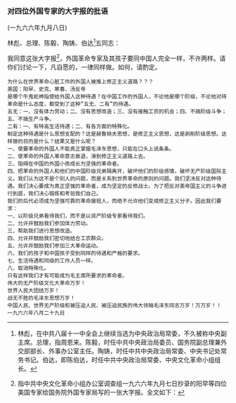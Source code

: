 ### 对四位外国专家的大字报的批语

(一九六六年九月八日)

林彪、总理、陈毅、陶铸、伯达[^07-18-1]五同志：

我同意这张大字报[^07-18-2]，外国革命专家及其孩子要同中国人完全一样，不许两样。请你们讨论一下，凡自愿的，一律同样做。如何，请酌定。


[^07-18-1]: 林彪，在中共八届十一中全会上继续当选为中央政治局常委，不久被称中央副主席。总理，指周恩来。陈毅，时任中共中央政治局委员、国务院副总理兼外交部部长、外事办公室主任。陶铸，时任中共中央政治局常委、中央书记处常务书记。伯达，即陈伯达，时任中共中央政治局常委、中央文化革命小组组长。
[^07-18-2]: 指中共中央文化革命小组办公室调查组一九六六年九月七日抄录的阳早等四位美国专家给国务院外国专家局写的一张大字报。全文如下：
```
为什么在世界革命心脏工作的外国人被推上修正主义道路？？？
美国：阳早、史克、寒春、汤反帝
是哪个牛鬼蛇神指使给外国人这种待遇？在中国工作的外国人，不论他是哪个阶级，不论他对待革命是什么态度，都受到了这种“五无、二有”的待遇。
五无：一、没有体力劳动；二、没有思想改造；三、没有接触工农的机会；四、不搞阶级斗争；五、不搞生产斗争。
二有：一、有特高生活待遇；二、有各方面的特殊化。
制定这种待遇是什么思想支配的？这是赫鲁晓夫思想，是修正主义思想，这是剥削阶级思想。这样做的目的是什么？结果又是什么呢？
一、使要革命的外国人不能真正掌握毛泽东思想，只能在口头上说条条。
二、使革命的外国人革命意志衰退，滑到修正主义道路上去。
三、阻碍在中国的外国小孩成长为坚强的革命者。
四、把革命的外国人和他们的中国阶级兄弟隔离开，破坏他们的阶级感情，破坏无产阶级国际主义。我们认为这不是个别人的问题，而是关系到世界革命的原则的问题。我们坚决反对这种待遇。我们决心要成为真正坚强的革命者，成为坚定的反修战士。为了把反对美帝国主义的斗争进行到底，我们决心锻炼和考验我们自己。
我们的后代必须成为坚强可靠的革命接班人，而绝不允许他们变成修正主义分子。因此我们要求：
一、以阶级兄弟看待我们，而不是以资产阶级专家看待我们。
二、允许并鼓励我们参加体力劳动。
三、帮助我们进行思想改造。
四、允许并鼓励我们密切地结合工农群众。
五、允许并鼓励我们参加三大革命运动。
六、我们的孩子和中国孩子受到同样的待遇和严格的要求。
七、生活待遇和同级的工作人员一样。
八、取消特殊化。
只有这样我们才有可能成为毛主席所要求的革命者。
伟大的无产阶级文化大革命万岁！
世界人民大团结万岁！
战无不胜的毛泽东思想万岁！
中国人民、世界无产阶级和被压迫人民、被压迫民族的伟大领袖毛泽东同志万岁！万万岁！！
一九六六年八月二十九日
```
